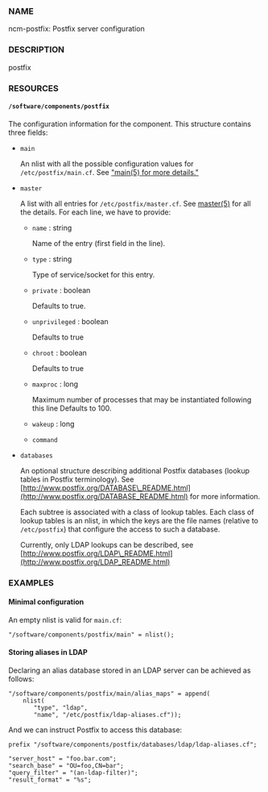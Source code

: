 ### NAME

ncm-postfix: Postfix server configuration

### DESCRIPTION

postfix

### RESOURCES

#### `/software/components/postfix`

The configuration information for the component. This structure
contains three fields:

- `main`

    An nlist with all the possible configuration values for
    `/etc/postfix/main.cf`. See ["main(5) for more details."](#main-5-for-more-details)

- `master`

    A list with all entries for `/etc/postfix/master.cf`. See
    [master(5)](http://man.he.net/man5/master) for all the details. For each line, we have to provide:

    - `name` : string

        Name of the entry (first field in the line).

    - `type` :  string

        Type of service/socket for this entry.

    - `private` : boolean

        Defaults to true.

    - `unprivileged` : boolean

        Defaults to true

    - `chroot` : boolean

        Defaults to true

    - `maxproc` : long

        Maximum number of processes that may be instantiated following this
        line Defaults to 100.

    - `wakeup` : long
    - `command`

- `databases`

    An optional structure describing additional Postfix databases (lookup
    tables in Postfix terminology). See
    [http://www.postfix.org/DATABASE\_README.html](http://www.postfix.org/DATABASE_README.html) for more information.

    Each subtree is associated with a class of lookup tables. Each class
    of lookup tables is an nlist, in which the keys are the file names
    (relative to `/etc/postfix`) that configure the access to such a database.

    Currently, only LDAP lookups can be described, see
    [http://www.postfix.org/LDAP\_README.html](http://www.postfix.org/LDAP_README.html)

### EXAMPLES

#### Minimal configuration

An empty nlist is valid for `main.cf`:

    "/software/components/postfix/main" = nlist();

#### Storing aliases in LDAP

Declaring an alias database stored in an LDAP server can be achieved as follows:

    "/software/components/postfix/main/alias_maps" = append(
        nlist(
           "type", "ldap",
           "name", "/etc/postfix/ldap-aliases.cf"));

And we can instruct Postfix to access this database:

    prefix "/software/components/postfix/databases/ldap/ldap-aliases.cf";

    "server_host" = "foo.bar.com";
    "search_base" = "OU=foo,CN=bar";
    "query_filter" = "(an-ldap-filter)";
    "result_format" = "%s";

